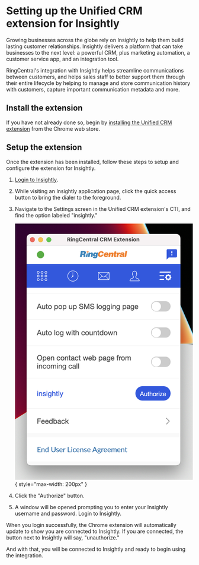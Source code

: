 # Setting up the Unified CRM extension for Insightly

Growing businesses across the globe rely on Insightly to help them build lasting customer relationships. Insightly delivers a platform that can take businesses to the next level: a powerful CRM, plus marketing automation, a customer service app, and an integration tool.

RingCentral's integration with Insightly helps streamline communications between customers, and helps sales staff to better support them through their entire lifecycle by helping to manage and store communication history with customers, capture important communication metadata and more.

## Install the extension

If you have not already done so, begin by [installing the Unified CRM extension](../getting-started/) from the Chrome web store. 

## Setup the extension

Once the extension has been installed, follow these steps to setup and configure the extension for Insightly. 

1. [Login to Insightly](https://login.insightly.com/User/Login).

2. While visiting an Insightly application page, click the quick access button to bring the dialer to the foreground. 

3. Navigate to the Settings screen in the Unified CRM extension's CTI, and find the option labeled "insightly."

    ![Connect to Clio](img/insightly-connect.png){ style="max-width: 200px" }

4. Click the "Authorize" button. 

5. A window will be opened prompting you to enter your Insightly username and password. Login to Insightly. 

When you login successfully, the Chrome extension will automatically update to show you are connected to Insightly. If you are connected, the button next to Insightly will say, "unauthorize."

And with that, you will be connected to Insightly and ready to begin using the integration. 